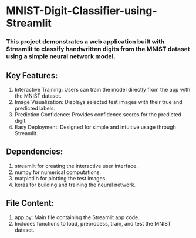 # MNIST-Digit-Classifier-using-Streamlit

### This project demonstrates a web application built with Streamlit to classify handwritten digits from the MNIST dataset using a simple neural network model.

## Key Features:
1. Interactive Training: Users can train the model directly from the app with the MNIST dataset.
2. Image Visualization: Displays selected test images with their true and predicted labels.
3. Prediction Confidence: Provides confidence scores for the predicted digit.
4. Easy Deployment: Designed for simple and intuitive usage through Streamlit.


## Dependencies:
1. streamlit for creating the interactive user interface.
2. numpy for numerical computations.
3. matplotlib for plotting the test images.
4. keras for building and training the neural network.

## File Content:
1. app.py: Main file containing the Streamlit app code.
2. Includes functions to load, preprocess, train, and test the MNIST dataset.
